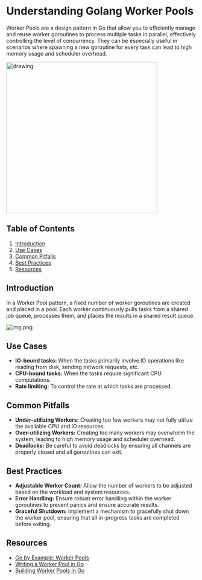 # Understanding Golang Worker Pools

Worker Pools are a design pattern in Go that allow you to efficiently manage and reuse worker goroutines to process
multiple tasks in parallel, effectively controlling the level of concurrency. They can be especially useful in scenarios
where spawning a new goroutine for every task can lead to high memory usage and scheduler overhead.

<img src="../../../docs/images/gopher_pool.png" alt="drawing" height="400"/>


## Table of Contents

1. [Introduction](#introduction)
2. [Use Cases](#use-cases)
3. [Common Pitfalls](#common-pitfalls)
4. [Best Practices](#best-practices)
5. [Resources](#resources)

## Introduction

In a Worker Pool pattern, a fixed number of worker goroutines are created and placed in a pool. Each worker continuously
pulls tasks from a shared job queue, processes them, and places the results in a shared result queue.

![img.png](../../../docs/images/worker_pool_graph.png)

## Use Cases

- **IO-bound tasks:** When the tasks primarily involve IO operations like reading from disk, sending network requests,
  etc.
- **CPU-bound tasks:** When the tasks require significant CPU computations.
- **Rate limiting:** To control the rate at which tasks are processed.

## Common Pitfalls

- **Under-utilizing Workers:** Creating too few workers may not fully utilize the available CPU and IO resources.
- **Over-utilizing Workers:** Creating too many workers may overwhelm the system, leading to high memory usage and
  scheduler overhead.
- **Deadlocks:** Be careful to avoid deadlocks by ensuring all channels are properly closed and all goroutines can exit.

## Best Practices

- **Adjustable Worker Count:** Allow the number of workers to be adjusted based on the workload and system resources.
- **Error Handling:** Ensure robust error handling within the worker goroutines to prevent panics and ensure accurate
  results.
- **Graceful Shutdown:** Implement a mechanism to gracefully shut down the worker pool, ensuring that all in-progress
  tasks are completed before exiting.

## Resources

- [Go by Example: Worker Pools](https://gobyexample.com/worker-pools)
- [Writing a Worker Pool in Go](https://www.youtube.com/watch?v=ryz179yBQgE)
- [Building Worker Pools in Go](https://8thlight.com/blog/kyle-krull/2018/11/07/building-worker-pools-in-go.html)